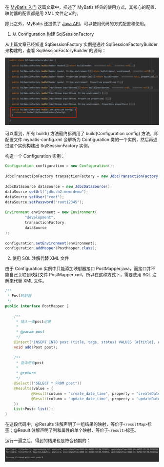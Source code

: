 在 [MyBatis 入门](2021-03-29-MyBatis入门.md) 这篇文章中，描述了 MyBatis 经典的使用方式，其核心的配置、映射器的配置都是用 XML 文件定义的。

除此之外，MyBatis 还提供了 [Java API](https://mybatis.org/mybatis-3/zh/java-api.html)，可以使用代码的方式配置和使用。

1. 从 Configuration 构建 SqlSessionFactory

从上篇文章已经知道 SqlSessionFactory 实例是通过 SqlSessionFactoryBuilder 来构建的，查看 SqlSessionFactoryBuilder 的源码：

![image-20210405001452764](../.assets/image-20210405001452764.png)

可以看到，所有 build() 方法最终都调用了 build(Configuration config) 方法，即配置文件 mybatis-config.xml 会解析为 Configuration 类的一个实例，然后再通过这个实例构建出 SqlSessionFactory 实例。

构造一个 Configuration 实例：

```java
Configuration configuration = new Configuration();

JdbcTransactionFactory transactionFactory = new JdbcTransactionFactory();

JdbcDataSource dataSource = new JdbcDataSource();
dataSource.setUrl("jdbc:h2:mem:demo");
dataSource.setUser("root");
dataSource.setPassword("root12345");

Environment environment = new Environment(
         "development",
         transactionFactory,
         dataSource
);

configuration.setEnvironment(environment);
configuration.addMapper(PostMapper.class);
```

2. 使用 SQL 注解代替 XML 文件

由于 Configuration 实例中只能添加映射器接口 PostMapper.java，而接口并不能自己关联到映射文件 PostMapper.xml，所以在这种方式下，需要使用 SQL 注解来代替 XML 文件。

```java
/**
 * Post映射器
 */
public interface PostMapper {

    /**
     * 插入一条post记录
     *
     * @param post
     */
    @Insert("INSERT INTO post (title, tags, status) VALUES (#{title}, #{tags}, #{status})")
    void add(Post post);

    /**
     * 查询所有post
     *
     * @return
     */
    @Select(("SELECT * FROM post"))
    @Results(value = {
            @Result(column = "create_date_time", property = "createDateTime"),
            @Result(column = "update_date_time", property = "updateDateTime")
    })
    List<Post> list();
}
```

在这段代码中，@Results 注解声明了一组结果的映射，等价于`<resultMap>`标签；@Result 注解声明了列和属性的单个映射，等价于`<result>`标签。

运行一遍之后，得到的结果也是符合预期的：

![image-20210404235700935](../.assets/image-20210404235700935.png)
